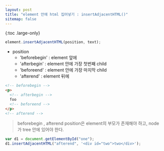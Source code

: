 ```yaml
---
layout: post
title: "element 안에 html 집어넣기 : insertAdjacentHTML()"
sitemap: false
---
```


{:toc .large-only}

```js
element.insertAdjacentHTML(position, text);
```

- position
  - 'beforebegin' : element 앞에
  - 'afterbegin' : element 안에 가장 첫번째 child
  - 'beforeend' : element 안에 가장 마지막 child
  - 'afterend' : element 뒤에

```html
<!-- beforebegin -->
<p>
  <!-- afterbegin -->
  foo
  <!-- beforeend -->
</p>
<!-- afterend -->
```

> beforebegin , afterend position은 element의 부모가 존재해야 하고, node가 tree 안에 있어야 한다.

```js
var d1 = document.getElementById("one");
d1.insertAdjacentHTML("afterend", '<div id="two">two</div>');
```
